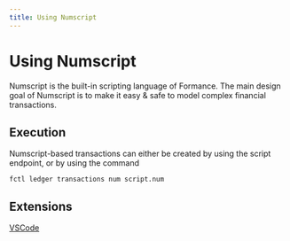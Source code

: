 ```yaml
---
title: Using Numscript
---
```


# Using Numscript
Numscript is the built-in scripting language of Formance. The main design goal of Numscript is to make it easy & safe to model complex financial transactions.

<!-- ## Verification
```shell
numary check script.num
``` -->

## Execution
Numscript-based transactions can either be created by using the script endpoint, or by using the command
```shell
fctl ledger transactions num script.num
```

## Extensions

[VSCode](https://marketplace.visualstudio.com/items?itemName=numary.numscript)
